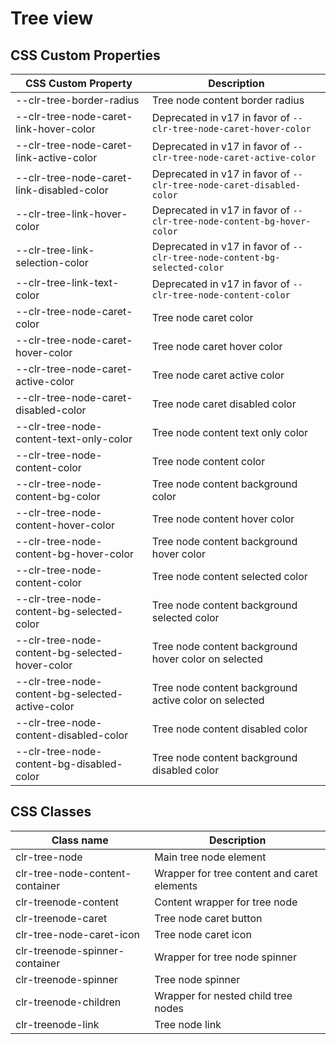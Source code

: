 # Tree view

## CSS Custom Properties

| CSS Custom Property                              | Description                                                               |
| ------------------------------------------------ | ------------------------------------------------------------------------- |
| --clr-tree-border-radius                         | Tree node content border radius                                           |
| --clr-tree-node-caret-link-hover-color           | Deprecated in v17 in favor of `--clr-tree-node-caret-hover-color`         |
| --clr-tree-node-caret-link-active-color          | Deprecated in v17 in favor of `--clr-tree-node-caret-active-color`        |
| --clr-tree-node-caret-link-disabled-color        | Deprecated in v17 in favor of `--clr-tree-node-caret-disabled-color`      |
| --clr-tree-link-hover-color                      | Deprecated in v17 in favor of `--clr-tree-node-content-bg-hover-color`    |
| --clr-tree-link-selection-color                  | Deprecated in v17 in favor of `--clr-tree-node-content-bg-selected-color` |
| --clr-tree-link-text-color                       | Deprecated in v17 in favor of `--clr-tree-node-content-color`             |
| --clr-tree-node-caret-color                      | Tree node caret color                                                     |
| --clr-tree-node-caret-hover-color                | Tree node caret hover color                                               |
| --clr-tree-node-caret-active-color               | Tree node caret active color                                              |
| --clr-tree-node-caret-disabled-color             | Tree node caret disabled color                                            |
| --clr-tree-node-content-text-only-color          | Tree node content text only color                                         |
| --clr-tree-node-content-color                    | Tree node content color                                                   |
| --clr-tree-node-content-bg-color                 | Tree node content background color                                        |
| --clr-tree-node-content-hover-color              | Tree node content hover color                                             |
| --clr-tree-node-content-bg-hover-color           | Tree node content background hover color                                  |
| --clr-tree-node-content-color                    | Tree node content selected color                                          |
| --clr-tree-node-content-bg-selected-color        | Tree node content background selected color                               |
| --clr-tree-node-content-bg-selected-hover-color  | Tree node content background hover color on selected                      |
| --clr-tree-node-content-bg-selected-active-color | Tree node content background active color on selected                     |
| --clr-tree-node-content-disabled-color           | Tree node content disabled color                                          |
| --clr-tree-node-content-bg-disabled-color        | Tree node content background disabled color                               |

## CSS Classes

| Class name                      | Description                                 |
| ------------------------------- | ------------------------------------------- |
| clr-tree-node                   | Main tree node element                      |
| clr-tree-node-content-container | Wrapper for tree content and caret elements |
| clr-treenode-content            | Content wrapper for tree node               |
| clr-treenode-caret              | Tree node caret button                      |
| clr-tree-node-caret-icon        | Tree node caret icon                        |
| clr-treenode-spinner-container  | Wrapper for tree node spinner               |
| clr-treenode-spinner            | Tree node spinner                           |
| clr-treenode-children           | Wrapper for nested child tree nodes         |
| clr-treenode-link               | Tree node link                              |
